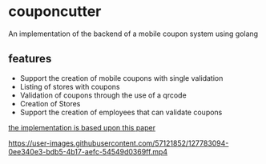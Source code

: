 # couponcutter
An implementation of the backend of a  mobile coupon system using golang

## features
* Support the creation of mobile coupons with single validation
* Listing of stores with coupons
* Validation of coupons through the use of a qrcode
* Creation of Stores
* Support the creation of employees that can validate coupons

[the implementation is based upon this paper](https://github.com/david-adewoyin/couponcutter/files/6913304/coupon.pdf)


https://user-images.githubusercontent.com/57121852/127783094-0ee340e3-bdb5-4b17-aefc-54549d0369ff.mp4

